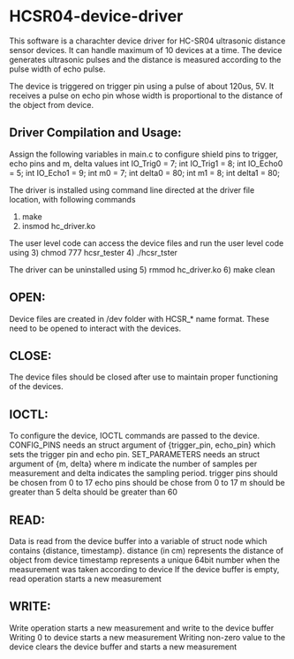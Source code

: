 # HCSR04-device-driver

This software is a charachter device driver for HC-SR04 ultrasonic distance sensor devices.
It can handle maximum of 10 devices at a time.
The device generates ultrasonic pulses and the distance is measured according to the pulse width of echo pulse.

The device is triggered on trigger pin using a pulse of about 120us, 5V.
It receives a pulse on echo pin whose width is proportional to the distance of the object from device.

Driver Compilation and Usage:
-----------------------------

Assign the following variables in main.c to configure shield pins to trigger, echo pins and m, delta values
int IO_Trig0 = 7;
int IO_Trig1 = 8;
int IO_Echo0 = 5;
int IO_Echo1 = 9;
int m0 = 7;
int delta0 = 80;
int m1 = 8;
int delta1 = 80;

The driver is installed using command line directed at the driver file location, with following commands
1) make
2) insmod hc_driver.ko

The user level code can access the device files and run the user level code using
3) chmod 777 hcsr_tester
4) ./hcsr_tster

The driver can be uninstalled using
5) rmmod hc_driver.ko
6) make clean



OPEN:
-----
Device files are created in /dev folder with HCSR_* name format. These need to be opened to interact with the devices.

CLOSE:
------
The device files should be closed after use to maintain proper functioning of the devices.

IOCTL:
------
To configure the device, IOCTL commands are passed to the device.
CONFIG_PINS needs an struct argument of {trigger_pin, echo_pin} which sets the trigger pin and echo pin.
SET_PARAMETERS needs an struct argument of {m, delta} where m indicate the number of samples per measurement and delta indicates the sampling period.
trigger pins should be chosen from 0 to 17
echo pins should be chose from 0 to 17
m should be greater than 5
delta should be greater than 60

READ:
-----
Data is read from the device buffer into a variable of struct node which contains {distance, timestamp}.
distance (in cm) represents the distance of object from device
timestamp represents a unique 64bit number when the measurement was taken according to device
If the device buffer is empty, read operation starts a new measurement

WRITE:
------
Write operation starts a new measurement and write to the device buffer
Writing 0 to device starts a new measurement
Writing non-zero value to the device clears the device buffer and starts a new measurement
